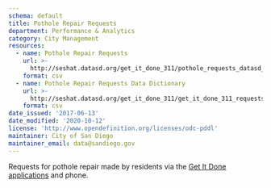 ```yaml
---
schema: default
title: Pothole Repair Requests
department: Performance & Analytics
category: City Management
resources:
  - name: Pothole Repair Requests
    url: >-
      http://seshat.datasd.org/get_it_done_311/pothole_requests_datasd_v1.csv
    format: csv
  - name: Pothole Repair Requests Data Dictionary
    url: >-
      http://seshat.datasd.org/get_it_done_311/get_it_done_311_requests_dictionary_datasd.csv
    format: csv
date_issued: '2017-06-13'
date_modified: '2020-10-12'
license: 'http://www.opendefinition.org/licenses/odc-pddl'
maintainer: City of San Diego
maintainer_email: data@sandiego.gov
---
```

Requests for pothole repair made by residents via the
<a href="https://www.sandiego.gov/get-it-done" target="_blank" rel="noopener">
Get It Done applications</a> and phone.
